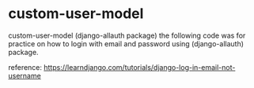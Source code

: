 # custom-user-model
custom-user-model (django-allauth package)
the following code was for practice on how to login with email and password using (django-allauth) package.

reference: 
https://learndjango.com/tutorials/django-log-in-email-not-username
